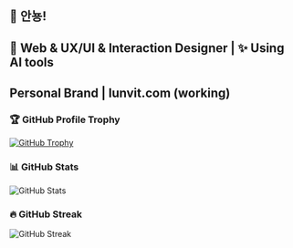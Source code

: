 ## 👋 안뇽!
## 🎨 Web & UX/UI & Interaction Designer | ✨ Using AI tools
## Personal Brand | lunvit.com (working) 

### 🏆 GitHub Profile Trophy
[![GitHub Trophy](https://github-profile-trophy.vercel.app/?username=lunvit&theme=darkhub&no-bg=true&no-frame=true&margin-w=10)](https://github.com/ryo-ma/github-profile-trophy)

### 📊 GitHub Stats
![GitHub Stats](https://github-readme-stats.vercel.app/api?username=lunvit&show_icons=true&theme=radical)

### 🔥 GitHub Streak
![GitHub Streak](https://github-readme-streak-stats.herokuapp.com/?user=lunvit&theme=highcontrast)

